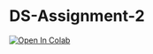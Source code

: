 # DS-Assignment-2
[![Open In Colab](https://colab.research.google.com/assets/colab-badge.svg)](https://colab.research.google.com/github/Joude-Azzam/DS-Assignment-2/DS-U24192295-Assignment-2.ipynb)
